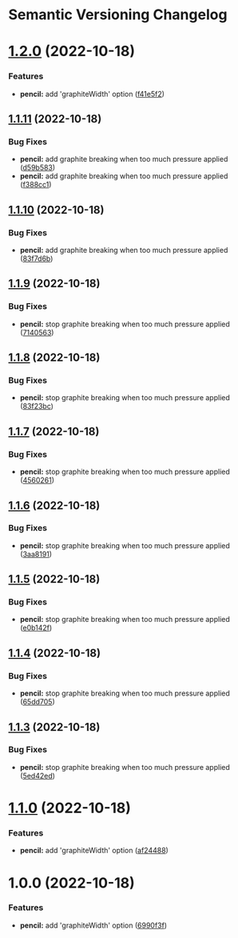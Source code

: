 # Semantic Versioning Changelog

# [1.2.0](https://github.com/thuongnn/github-actions-learning-java/compare/v1.1.11...v1.2.0) (2022-10-18)


### Features

* **pencil:** add 'graphiteWidth' option ([f41e5f2](https://github.com/thuongnn/github-actions-learning-java/commit/f41e5f269600aff1a0cca0674a8861174d42430a))

## [1.1.11](https://github.com/thuongnn/github-actions-learning-java/compare/v1.1.10...v1.1.11) (2022-10-18)


### Bug Fixes

* **pencil:** add graphite breaking when too much pressure applied ([d59b583](https://github.com/thuongnn/github-actions-learning-java/commit/d59b583d9bb55686aceb0239ceeb894006d9a5ad))
* **pencil:** add graphite breaking when too much pressure applied ([f388cc1](https://github.com/thuongnn/github-actions-learning-java/commit/f388cc16b202c3c2df37f9caf8d4668979e3f4ef))

## [1.1.10](https://github.com/thuongnn/github-actions-learning-java/compare/v1.1.9...v1.1.10) (2022-10-18)


### Bug Fixes

* **pencil:** add graphite breaking when too much pressure applied ([83f7d6b](https://github.com/thuongnn/github-actions-learning-java/commit/83f7d6bcaa242128ad6b48d07002b9c4966348ad))

## [1.1.9](https://github.com/thuongnn/github-actions-learning-java/compare/v1.1.8...v1.1.9) (2022-10-18)


### Bug Fixes

* **pencil:** stop graphite breaking when too much pressure applied ([7140563](https://github.com/thuongnn/github-actions-learning-java/commit/7140563d5ac28e12870ea5ff6543e59352c72bea))

## [1.1.8](https://github.com/thuongnn/github-actions-learning-java/compare/v1.1.7...v1.1.8) (2022-10-18)


### Bug Fixes

* **pencil:** stop graphite breaking when too much pressure applied ([83f23bc](https://github.com/thuongnn/github-actions-learning-java/commit/83f23bcb0bd86eb92576436e00221a35b4f65877))

## [1.1.7](https://github.com/thuongnn/github-actions-learning-java/compare/v1.1.6...v1.1.7) (2022-10-18)


### Bug Fixes

* **pencil:** stop graphite breaking when too much pressure applied ([4560261](https://github.com/thuongnn/github-actions-learning-java/commit/45602610a09ac0ac33e6f6fd948a55e7b7b72abb))

## [1.1.6](https://github.com/thuongnn/github-actions-learning-java/compare/v1.1.5...v1.1.6) (2022-10-18)


### Bug Fixes

* **pencil:** stop graphite breaking when too much pressure applied ([3aa8191](https://github.com/thuongnn/github-actions-learning-java/commit/3aa81918d5932c0e66736155cc405b67ed64ccf1))

## [1.1.5](https://github.com/thuongnn/github-actions-learning-java/compare/v1.1.4...v1.1.5) (2022-10-18)


### Bug Fixes

* **pencil:** stop graphite breaking when too much pressure applied ([e0b142f](https://github.com/thuongnn/github-actions-learning-java/commit/e0b142f0018a3d233e5c6333246a6a39ee896136))

## [1.1.4](https://github.com/thuongnn/github-actions-learning-java/compare/v1.1.3...v1.1.4) (2022-10-18)


### Bug Fixes

* **pencil:** stop graphite breaking when too much pressure applied ([65dd705](https://github.com/thuongnn/github-actions-learning-java/commit/65dd7058626cef58f07966ab1649fd1bc70d6dbd))

## [1.1.3](https://github.com/thuongnn/github-actions-learning-java/compare/v1.1.2...v1.1.3) (2022-10-18)


### Bug Fixes

* **pencil:** stop graphite breaking when too much pressure applied ([5ed42ed](https://github.com/thuongnn/github-actions-learning-java/commit/5ed42ed8942e92f16f3815f634faaa58798a0c2e))

# [1.1.0](https://github.com/thuongnn/github-actions-learning-java/compare/v1.0.0...v1.1.0) (2022-10-18)


### Features

* **pencil:** add 'graphiteWidth' option ([af24488](https://github.com/thuongnn/github-actions-learning-java/commit/af2448828ac8166bdd8b3740bdc07ead7f13618d))

# 1.0.0 (2022-10-18)


### Features

* **pencil:** add 'graphiteWidth' option ([6990f3f](https://github.com/thuongnn/github-actions-learning-java/commit/6990f3f3a0e234d8385bdaaeb6c6fd39fd2f2405))

